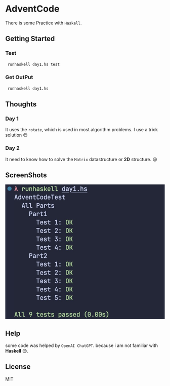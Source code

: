 # AdventCode

There is some Practice with `Haskell`.

## Getting Started

### Test

```bash
 runhaskell day1.hs test
```

### Get OutPut

```bash
 runhaskell day1.hs
```

## Thoughts

### Day 1

It uses the `rotate`, which is used in most algorithm problems.
I use a trick solution :blush:

### Day 2

It need to know how to solve the `Matrix` datastructure or **2D** structure.
:smiley:

## ScreenShots

![pic](Assets/example.jpg)

## Help

some code was helped by `OpenAI ChatGPT`. because i am not familiar with **Haskell** :blush:.

## License

MIT
